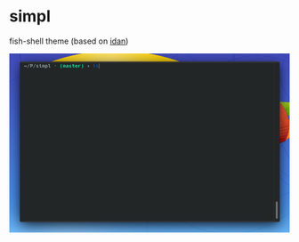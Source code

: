 # simpl
fish-shell theme (based on [idan](https://github.com/oh-my-fish/theme-idan))

![1](/screenshots/1.png)
